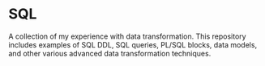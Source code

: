 # SQL

A collection of my experience with data transformation. This repository includes examples of SQL DDL, SQL queries, PL/SQL blocks,
data models, and other various advanced data transformation techniques.
